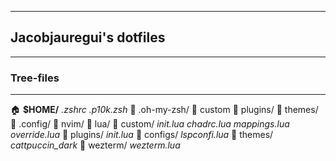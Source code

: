 -------------------------------------------------------------------------------
## **Jacobjauregui's dotfiles**
-------------------------------------------------------------------------------
### __Tree-files__
-------------------------------------------------------------------------------
:house: **$HOME/**
	_.zshrc_
	_.p10k.zsh_
	:file_folder: .oh-my-zsh/
		:file_folder: custom
			:file_folder: plugins/
			:file_folder: themes/
	:file_folder: .config/
		:file_folder: nvim/
			:file_folder: lua/
				:file_folder: custom/
					_init.lua_
					_chadrc.lua_
					_mappings.lua_
					_override.lua_
					:file_folder: plugins/
						_init.lua_
						:file_folder: configs/
					_lspconfi.lua_
					:file_folder: themes/
						_cattpuccin_dark_
	:file_folder: wezterm/
		_wezterm.lua_
